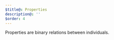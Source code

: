 ```yaml
---
$title@: Properties
description@: ''
$order: 4
---
```


Properties are binary relations between individuals.